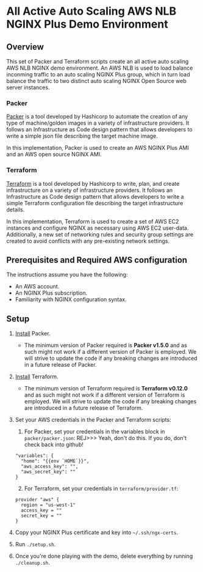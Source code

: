 # All Active Auto Scaling AWS NLB NGINX Plus Demo Environment

## Overview

This set of Packer and Terraform scripts create an all active auto scaling AWS NLB NGINX demo environment. An AWS NLB is used to load balance inconming traffic to an auto scaling NGINX Plus group, which in turn load balance the traffic to two distinct auto scaling NGINX Open Source web server instances.

### Packer

[Packer](https://www.packer.io/) is a tool developed by Hashicorp to automate the creation of any type of machine/golden images in a variety of infrastructure providers. It follows an Infrastructure as Code design pattern that allows developers to write a simple json file describing the target machine image.

In this implementation, Packer is used to create an AWS NGINX Plus AMI and an AWS open source NGINX AMI.

### Terraform

[Terraform](https://www.terraform.io/) is a tool developed by Hashicorp to write, plan, and create infrastructure on a variety of infrastructure providers. It follows an Infrastructure as Code design pattern that allows developers to write a simple Terraform configuration file describing the target infrastructure details.

In this implementation, Terraform is used to create a set of AWS EC2 instances and configure NGINX as necessary using AWS EC2 user-data. Additionally, a new set of networking rules and security group settings are created to avoid conflicts with any pre-existing network settings.

## Prerequisites and Required AWS configuration

The instructions assume you have the following:

*   An AWS account.
*   An NGINX Plus subscription.
*   Familiarity with NGINX configuration syntax.

## Setup

1.  [Install](https://www.packer.io/intro/getting-started/install.html) Packer.
    *   The minimum version of Packer required is **Packer v1.5.0** and as such might not work if a different version of Packer is employed. We will strive to update the code if any breaking changes are introduced in a future release of Packer.
2.  [Install](https://www.terraform.io/intro/getting-started/install.html) Terraform.
    *   The minimum version of Terraform required is **Terraform v0.12.0** and as such might not work if a different version of Terraform is employed. We will strive to update the code if any breaking changes are introduced in a future release of Terraform.
3.  Set your AWS credentials in the Packer and Terraform scripts:

    1.  For Packer, set your credentials in the variables block in `packer/packer.json`:
    REJ>>> Yeah, don't do this.  If you do, don't check back into github!
    ```
    "variables": {
      "home": "{{env `HOME`}}",
      "aws_access_key": "",
      "aws_secret_key": ""
    }
    ```
    2.  For Terraform, set your credentials in `terraform/provider.tf`:
    ```
    provider "aws" {
      region = "us-west-1"
      access_key = ""
      secret_key = ""
    }
    ```
4.  Copy your NGINX Plus certificate and key into `~/.ssh/ngx-certs`.
5.  Run `./setup.sh`.
6.  Once you're done playing with the demo, delete everything by running `./cleanup.sh`.
